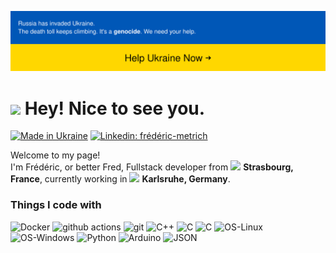 [![Stand With Ukraine](https://raw.githubusercontent.com/vshymanskyy/StandWithUkraine/main/banner2-direct.svg)](https://www.supportukraine.co/)

<h1><img src="https://emojis.slackmojis.com/emojis/images/1531849430/4246/blob-sunglasses.gif?1531849430" width="30"/> Hey! Nice to see you.</h1>

[![Made in Ukraine](https://img.shields.io/badge/made_in-ukraine-ffd700.svg?labelColor=0057b7)](https://www.supportukraine.co/)
[![Linkedin: frédéric-metrich](https://img.shields.io/badge/-frederic--metrich-blue?style=flat-square&logo=Linkedin&logoColor=white&link=https://www.linkedin.com/in/fr%C3%A9d%C3%A9ric-metrich/)](https://www.linkedin.com/in/fr%C3%A9d%C3%A9ric-metrich/)

<p>Welcome to my page! </br> I'm Frédéric, or better Fred, Fullstack developer from <img src="https://cdn-icons-png.flaticon.com/512/197/197560.png" width="13"/> <b>Strasbourg, France</b>, currently working in <img src="https://cdn-icons-png.flaticon.com/512/197/197571.png" width="13"/> <b>Karlsruhe, Germany</b>. </p>
<h3>Things I code with</h3>
<p>
  <img alt="Docker" src="https://img.shields.io/badge/-Docker-46a2f1?style=flat-square&logo=docker&logoColor=white" />
  <img alt="github actions" src="https://img.shields.io/badge/-Github_Actions-2088FF?style=flat-square&logo=github-actions&logoColor=white" />
  <img alt="git" src="https://img.shields.io/badge/-Git-F05032?style=flat-square&logo=git&logoColor=white" />
  <img alt="C++" src="https://img.shields.io/badge/-C++-00599C?style=flat-square&logo=cplusplus&logoColor=white" />
  <img alt="C" src="https://img.shields.io/badge/-C-A8B9CC?style=flat-square&logo=c&logoColor=white" />
  <img alt="C" src="https://img.shields.io/badge/-C%23-239120?style=flat-square&logo=csharp&logoColor=white" />
  <img alt="OS-Linux" src="https://img.shields.io/badge/-Linux-E95420?style=flat-square&logo=linux&logoColor=white" />
  <img alt="OS-Windows" src="https://img.shields.io/badge/-Windows-0078D6?style=flat-square&logo=linux&logoColor=white" />
  <img alt="Python" src="https://img.shields.io/badge/-Python-3776AB?style=flat-square&logo=python&logoColor=white" />
  <img alt="Arduino" src="https://img.shields.io/badge/-Arduino-00979D?style=flat-square&logo=arduino&logoColor=white" />
  <img alt="JSON" src="https://img.shields.io/badge/-JSON-000000?style=flat-square&logo=json&logoColor=white" />
</p>
